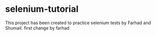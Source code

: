 # selenium-tutorial

This project has been created to practice selenium tests by Farhad and Shumail.
first change by farhad 

